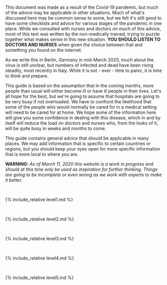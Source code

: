 This document was made as a result of the Covid-19 pandemic, but much of the advice may be applicable in other situations. Much of what's discussed here may be common sense to some, but we felt it's still good to have some checklists and advice for various stages of the pandemic in one place. While we consulted with nurses and doctors on much of this advice, most of this text was written by the non-medically trained, trying to puzzle together what makes sense in this new situation. **YOU SHOULD LISTEN TO DOCTORS AND NURSES** when given the choice between that and something you found on the internet.

As we write this in Berlin, Germany in mid-March 2020, much about the virus is still unclear, but numbers of infected and dead have been rising steadily, most recently in Italy. While it is not - ever - time to panic, it is time to think and prepare.

This guide is based on the assumption that in the coming months, more people than usual will either become ill or have ill people in their lives. Let's all hope for the best, but we're going to assume that hospitals are going to be very busy if not overloaded. We have to confront the likelihood that some of the people who would normally be cared for in a medical setting will need to be cared for at home. We hope some of the information here will give you some confidence in dealing with this disease, which in and by itself will reduce the load on doctors and nurses who, from the looks of it, will be quite busy in weeks and months to come.

This guide contains general advice that should be applicable in many places. We may add information that is specific to certain countries or regions, but you should keep your eyes open for more specific information that is more local to where you are.

**WARNING:** *As of March 11, 2020 this website is a work in progress and should at this time only be used as inspiration for further thinking. Things are going to be incomplete or even wrong as we work with experts to make it better.*

&nbsp; 

{% include_relative level1.md %}

&nbsp; 

{% include_relative level2.md %}

&nbsp; 
 
{% include_relative level3.md %}
            
&nbsp; 
 
{% include_relative level4.md %}
        
&nbsp; 
 
{% include_relative level5.md %}
